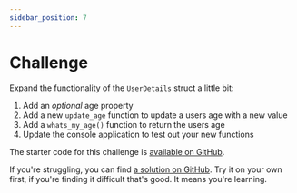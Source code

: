 ```yaml
---
sidebar_position: 7
---
```


# Challenge

Expand the functionality of the `UserDetails` struct a little bit:

1. Add an *optional* age property
2. Add a new `update_age` function to update a users age with a new value
3. Add a `whats_my_age()` function to return the users age
4. Update the console application to test out your new functions

The starter code for this challenge is [available on GitHub](https://github.com/jeastham1993/rust-for-dotnet-devs-workshop/tree/main/src/examples/module3/rust_app).

If you're struggling, you can find [a solution on GitHub](https://github.com/jeastham1993/rust-for-dotnet-devs-workshop/tree/main/src/solutions/module3/rust_app). Try it on your own first, if you're finding it difficult that's good. It means you're learning.